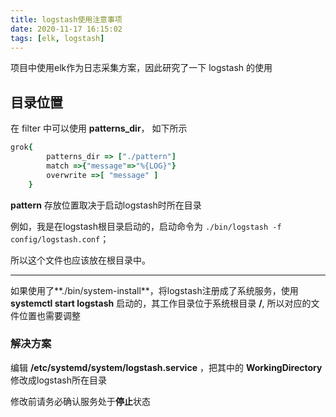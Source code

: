 ```yaml
---
title: logstash使用注意事项
date: 2020-11-17 16:15:02
tags: [elk, logstash]
---
```


项目中使用elk作为日志采集方案，因此研究了一下 logstash 的使用

<!-- more -->



## 目录位置



在 filter 中可以使用 **patterns_dir**， 如下所示

```ruby
grok{
        patterns_dir => ["./pattern"]
        match =>{"message"=>"%{LOG}"}
        overwrite =>[ "message" ]
    }
```



**pattern** 存放位置取决于启动logstash时所在目录



例如，我是在logstash根目录启动的，启动命令为 `./bin/logstash -f config/logstash.conf`；

所以这个文件也应该放在根目录中。



----

如果使用了**./bin/system-install**，将logstash注册成了系统服务，使用**systemctl start logstash** 启动的，其工作目录位于系统根目录 **/**, 所以对应的文件位置也需要调整



### 解决方案

编辑 **/etc/systemd/system/logstash.service** ，把其中的 **WorkingDirectory** 修改成logstash所在目录

修改前请务必确认服务处于**停止**状态



